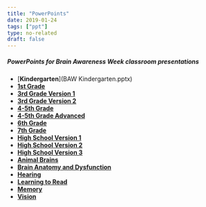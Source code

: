 ```yaml
---
title: "PowerPoints"
date: 2019-01-24
tags: ["ppt"]
type: no-related
draft: false
---
```


##### PowerPoints for Brain Awareness Week classroom presentations

+ [**Kindergarten**](BAW Kindergarten.pptx)
+ [**1st Grade**](https://s3.amazonaws.com/beenhakkerlab/BAW/PowerPoints/BAW+1st+Grade.pptx)
+ [**3rd Grade Version 1**](https://s3.amazonaws.com/beenhakkerlab/BAW/PowerPoints/BAW+3rd+Grade(1).pptx)
+ **[3rd Grade Version 2](https://s3.amazonaws.com/beenhakkerlab/BAW/PowerPoints/BAW+3rd+Grade(2).pptx)**
+ **[4-5th Grade](https://s3.amazonaws.com/beenhakkerlab/BAW/PowerPoints/BAW+4-5th+Grade.pptx)**
+ [**4-5th Grade Advanced**](https://s3.amazonaws.com/beenhakkerlab/BAW/PowerPoints/BAW+4-5th+Grade+Adv.pptx)
+ **[6th Grade](https://s3.amazonaws.com/beenhakkerlab/BAW/PowerPoints/BAW+6th+Grade.pptx)**
+ **[7th Grade](https://s3.amazonaws.com/beenhakkerlab/BAW/PowerPoints/BAW+7th+Grade.pptx)**
+ **[High School Version 1](https://s3.amazonaws.com/beenhakkerlab/BAW/PowerPoints/BAW+High+School(1).pptx)**
+ **[High School Version 2](https://s3.amazonaws.com/beenhakkerlab/BAW/PowerPoints/BAW+High+School(3).pptx)**
+ **[High School Version 3](https://s3.amazonaws.com/beenhakkerlab/BAW/PowerPoints/BAW+Cranial+Nerves+and+General+Neuro+for+High+Schoolers+-+Mark+Rudolf.pptx)**
+ **[Animal Brains](https://s3.amazonaws.com/beenhakkerlab/BAW/PowerPoints/BAW+Animal+Brains.pptx)**
+ **[Brain Anatomy and Dysfunction](https://s3.amazonaws.com/beenhakkerlab/BAW/PowerPoints/BAW+Brain+Awareness+Anat+_+Dysfxn.pptx)**
+ **[Hearing](https://s3.amazonaws.com/beenhakkerlab/BAW/PowerPoints/BAW+Hearing.pptx)**
+ **[Learning to Read](https://s3.amazonaws.com/beenhakkerlab/BAW/PowerPoints/BAW+Learning+to+Read.pptx)**
+ **[Memory](https://s3.amazonaws.com/beenhakkerlab/BAW/PowerPoints/BAW+Memory.pptx)**
+ **[Vision](https://s3.amazonaws.com/beenhakkerlab/BAW/PowerPoints/BAW+Vision.pptx)**
